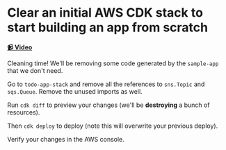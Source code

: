 # Clear an initial AWS CDK stack to start building an app from scratch

**[📹 Video](https://codecentric.de/lessons/clear-an-initial-aws-cdk-stack-start-building-app-from-scratch)**

Cleaning time! We'll be removing some code generated by the `sample-app` that we don't need.

Go to `todo-app-stack` and remove all the references to `sns.Topic` and `sqs.Queue`. Remove the unused imports as well.

Run `cdk diff` to preview your changes (we'll be **destroying** a bunch of resources).

Then `cdk deploy` to deploy (note this will overwrite your previous deploy).

Verify your changes in the AWS console.
